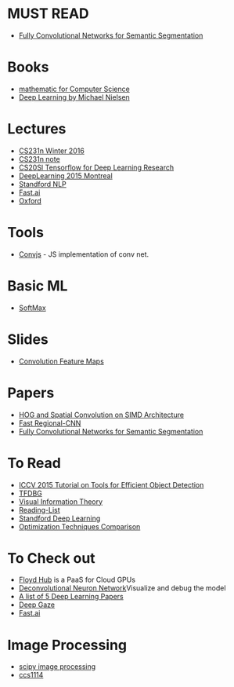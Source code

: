 # MUST READ
- [Fully Convolutional Networks for Semantic Segmentation](https://arxiv.org/pdf/1411.4038.pdf)

# Books
- [mathematic for Computer Science](https://courses.csail.mit.edu/6.042/spring17/mcs.pdf)
- [Deep Learning by Michael Nielsen](http://neuralnetworksanddeeplearning.com/)

# Lectures
- [CS231n Winter 2016](https://www.youtube.com/watch?v=NfnWJUyUJYU&list=PLkt2uSq6rBVctENoVBg1TpCC7OQi31AlC)
- [CS231n note](http://cs231n.github.io)
- [CS20SI Tensorflow for Deep Learning Research](http://www.stanford.edu/class/cs20si/syllabus.html)
- [DeepLearning 2015 Montreal](http://videolectures.net/deeplearning2015_montreal/)
- [Standford NLP](https://www.youtube.com/watch?list=PL3FW7Lu3i5Jsnh1rnUwq_TcylNr7EkRe6&v=OQQ-W_63UgQ)
- [Fast.ai](http://www.fast.ai)
- [Oxford](https://www.cs.ox.ac.uk/people/nando.defreitas/machinelearning/)

# Tools
- [Convjs](http://cs.stanford.edu/people/karpathy/convnetjs) - JS implementation of conv net.

# Basic ML
- [SoftMax](https://www.quora.com/What-is-the-intuition-behind-SoftMax-function)

# Slides
- [Convolution Feature Maps](http://kaiminghe.com/iccv15tutorial/iccv2015_tutorial_convolutional_feature_maps_kaiminghe.pdf)

# Papers
- [HOG and Spatial Convolution on SIMD Architecture](https://www.cs.cmu.edu/~imisra/projects/simd-hog-tech-report.pdf)
- [Fast Regional-CNN](http://www.cv-foundation.org/openaccess/content_iccv_2015/papers/Girshick_Fast_R-CNN_ICCV_2015_paper.pdf)
- [Fully Convolutional Networks for Semantic Segmentation](https://arxiv.org/pdf/1411.4038.pdf)


# To Read
- [ICCV 2015 Tutorial on Tools for Efficient Object Detection](http://mp7.watson.ibm.com/ICCV2015/ObjectDetectionICCV2015.html)
- [TFDBG](https://www.tensorflow.org/programmers_guide/debugger)
- [Visual Information Theory](http://colah.github.io/posts/2015-09-Visual-Information/)
- [Reading-List](http://deeplearning.net/reading-list/)
- [Standford Deep Learning](http://deeplearning.stanford.edu/tutorial/)
- [Optimization Techniques Comparison](http://int8.io/comparison-of-optimization-techniques-stochastic-gradient-descent-momentum-adagrad-and-adadelta/)

# To Check out
- [Floyd Hub](https://www.floydhub.com) is a PaaS for Cloud GPUs
- [Deconvolutional Neuron Network](https://www.youtube.com/watch?v=ghEmQSxT6tw)Visualize and debug the model
- [A list of 5 Deep Learning Papers](https://adeshpande3.github.io/adeshpande3.github.io/The-9-Deep-Learning-Papers-You-Need-To-Know-About.html)
- [Deep Gaze](http://alteredqualia.com/xg/examples/eyes_gaze2.html)
- [Fast.ai](http://www.fast.ai/about/)

# Image Processing
- [scipy image processing](http://www.scipy-lectures.org/advanced/image_processing/)
- [ccs1114](http://www.cs.cornell.edu/courses/cs1114/2013sp/sections.html)
